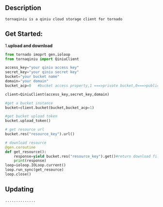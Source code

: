 ## Description
	tornaqiniu is a qiniu cloud storage client for tornado

## Get Started:
1.**upload and download**
```python
from tornado imoprt gen,ioloop
from tornaqiniu import QiniuClient

access_key="your qiniu access key"
secret_key="your qiniu secret key"
bucket="your bucket name"
domain="your domain"
bucket_acp=0   #bucket access property,1 ===>private bucket,0===>public bucket

client=QiniuClient(access_key,secret_key,domain)

#get a bucket instance
bucket=client.bucket(bucket,bucket_acp=1)

#get bucket upload token
bucket.upload_token()

# get resource url
bucket.res("resource_key").url()

# download resource
@gen.coroutine
def get_resource():
	response=yield bucket.res("resource_key").get()#return download file saved name
	print(response)
loop=ioloop.IOLoop.current()
loop.run_sync(get_resource)
loop.close()
```

## Updating
	..............
  

